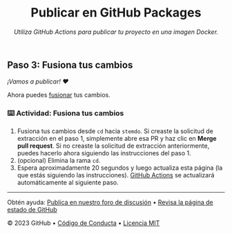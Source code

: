 <header>

<!--
  <<< Notas del autor: Encabezado del curso >>>
  Incluye una imagen de 1280×640, el título del curso en caso de oración y una descripción concisa en énfasis.
  En la configuración de tu repositorio: habilita el repositorio de plantillas, agrega tu imagen social de 1280×640, elimina automáticamente las ramas principales.
  Agrega tu licencia de código abierto, GitHub utiliza la licencia MIT.
-->

# Publicar en GitHub Packages

_Utiliza GitHub Actions para publicar tu proyecto en una imagen Docker._

</header>

<!--
  <<< Notas del autor: Paso 3 >>>
  Comienza este paso reconociendo el paso anterior.
  Define términos y enlaza a docs.github.com.
-->

## Paso 3: Fusiona tus cambios

_¡Vamos a publicar! :heart:_

Ahora puedes [fusionar](https://docs.github.com/es/get-started/quickstart/github-glossary#merge) tus cambios.

### :keyboard: Actividad: Fusiona tus cambios

1. Fusiona tus cambios desde `cd` hacia `stemdo`. Si creaste la solicitud de extracción en el paso 1, simplemente abre esa PR y haz clic en **Merge pull request**. Si no creaste la solicitud de extracción anteriormente, puedes hacerlo ahora siguiendo las instrucciones del paso 1.
1. (opcional) Elimina la rama `cd`.
1. Espera aproximadamente 20 segundos y luego actualiza esta página (la que estás siguiendo las instrucciones). [GitHub Actions](https://docs.github.com/en/actions) se actualizará automáticamente al siguiente paso.

<footer>

<!--
  <<< Notas del autor: Pie de página >>>
  Agrega un enlace para obtener soporte, página de estado de GitHub, código de conducta, enlace de licencia.
-->

---

Obtén ayuda: [Publica en nuestro foro de discusión](https://github.com/orgs/skills/discussions/categories/test-with-actions) &bull; [Revisa la página de estado de GitHub](https://www.githubstatus.com/)

&copy; 2023 GitHub &bull; [Código de Conducta](https://www.contributor-covenant.org/version/2/1/code_of_conduct/code_of_conduct.md) &bull; [Licencia MIT](https://gh.io/mit)

</footer>
